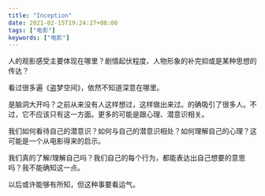 ```yaml
---
title: "Inception"
date: 2021-02-15T19:24:27+08:00
tags: ["电影"]
keywords: ["电影"]
---
```


人的观影感受主要体现在哪里？剧情起伏程度、人物形象的补完抑或是某种思想的传达？

看过很多遍《盗梦空间》，依然不知道深意在哪里。

是脑洞大开吗？之前从来没有人这样想过，这样做出来过。的确吸引了很多人。不过，它不应该只有这一方面。更多的可能是跟心理、潜意识相关。

我们如何看待自己的潜意识？如何与自己的潜意识相处？如何理解自己的心理？这可能是一个从电影得来的启示。

我们真的了解/理解自己吗？我们自己的每个行为，都能表达出自己想要的意思吗？我不能确知这一点。

以后或许能够有所知，但这种事要看运气。

